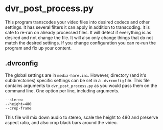 # dvr_post_process.py

This program transcodes your video files into desired codecs and other settings. It has several filters it can apply
in addition to transcoding. It is safe to re-run on already processed files. It will detect if everything is as
desired and not change the file. It will also only change things that do not match the desired settings. If you change
configuration you can re-run the program and fix up your content.

## .dvrconfig

The global settings are in `media-hare.ini`. However, directory (and it's subdirectories) specific settings can be
set in a `.dvrconfig` file. This file contains arguments to `dvr_post_process.py` as you would pass them on the
command line. One option per line, including arguments.

```
--stereo
--height=480
--crop-frame
```

This file will mix down audio to stereo, scale the height to 480 and preserve aspect ratio, and also crop black bars
around the video.
